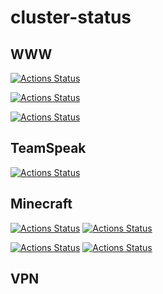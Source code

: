 # cluster-status



## WWW

[![Actions Status](https://github.com/CoolZeroNL/cluster-status/workflows/https-upstreamservice.nl/badge.svg)](https://github.com/CoolZeroNL/cluster-status/actions)

[![Actions Status](https://github.com/CoolZeroNL/cluster-status/workflows/https-tempdata.nl/badge.svg)](https://github.com/CoolZeroNL/cluster-status/actions)

[![Actions Status](https://github.com/CoolZeroNL/cluster-status/workflows/https-legendsandmasters.nl//badge.svg)](https://github.com/CoolZeroNL/cluster-status/actions)

## TeamSpeak
[![Actions Status](https://github.com/CoolZeroNL/cluster-status/workflows/ts-ts.legendsandmasters.nl//badge.svg)](https://github.com/CoolZeroNL/cluster-status/actions)

## Minecraft
[![Actions Status](https://github.com/CoolZeroNL/cluster-status/workflows/minecraft-legendsandmasters.nl-25565/badge.svg)](https://github.com/CoolZeroNL/cluster-status/actions)
[![Actions Status](https://github.com/CoolZeroNL/cluster-status/workflows/on-latest-version-legendsandmasters.nl/badge.svg)](https://github.com/CoolZeroNL/cluster-status/actions)

[![Actions Status](https://github.com/CoolZeroNL/cluster-status/workflows/minecraft-latest.legendsandmasters.nl-25566/badge.svg)](https://github.com/CoolZeroNL/cluster-status/actions)
[![Actions Status](https://github.com/CoolZeroNL/cluster-status/workflows/on-latest-version-latest.legendsandmasters.nl/badge.svg)](https://github.com/CoolZeroNL/cluster-status/actions)

## VPN
 

